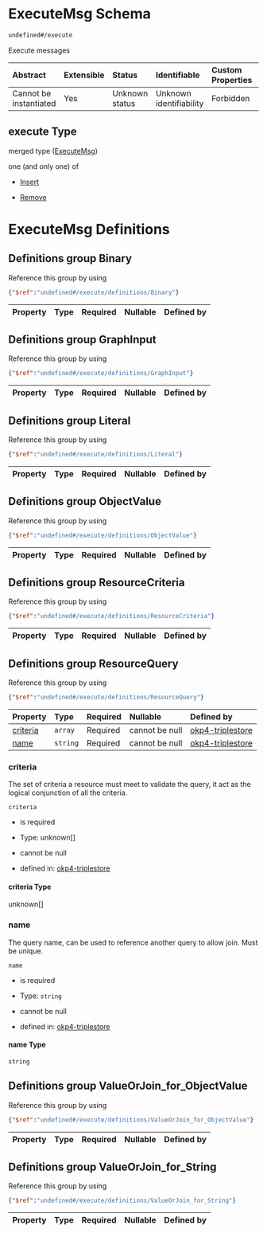 # ExecuteMsg Schema

```txt
undefined#/execute
```

Execute messages

| Abstract               | Extensible | Status         | Identifiable            | Custom Properties | Additional Properties | Access Restrictions | Defined In                                                                     |
| :--------------------- | :--------- | :------------- | :---------------------- | :---------------- | :-------------------- | :------------------ | :----------------------------------------------------------------------------- |
| Cannot be instantiated | Yes        | Unknown status | Unknown identifiability | Forbidden         | Allowed               | none                | [okp4-triplestore.json\*](schema/okp4-triplestore.json "open original schema") |

## execute Type

merged type ([ExecuteMsg](okp4-triplestore-executemsg.md))

one (and only one) of

*   [Insert](okp4-triplestore-executemsg-oneof-insert.md "check type definition")

*   [Remove](okp4-triplestore-executemsg-oneof-remove.md "check type definition")

# ExecuteMsg Definitions

## Definitions group Binary

Reference this group by using

```json
{"$ref":"undefined#/execute/definitions/Binary"}
```

| Property | Type | Required | Nullable | Defined by |
| :------- | :--- | :------- | :------- | :--------- |

## Definitions group GraphInput

Reference this group by using

```json
{"$ref":"undefined#/execute/definitions/GraphInput"}
```

| Property | Type | Required | Nullable | Defined by |
| :------- | :--- | :------- | :------- | :--------- |

## Definitions group Literal

Reference this group by using

```json
{"$ref":"undefined#/execute/definitions/Literal"}
```

| Property | Type | Required | Nullable | Defined by |
| :------- | :--- | :------- | :------- | :--------- |

## Definitions group ObjectValue

Reference this group by using

```json
{"$ref":"undefined#/execute/definitions/ObjectValue"}
```

| Property | Type | Required | Nullable | Defined by |
| :------- | :--- | :------- | :------- | :--------- |

## Definitions group ResourceCriteria

Reference this group by using

```json
{"$ref":"undefined#/execute/definitions/ResourceCriteria"}
```

| Property | Type | Required | Nullable | Defined by |
| :------- | :--- | :------- | :------- | :--------- |

## Definitions group ResourceQuery

Reference this group by using

```json
{"$ref":"undefined#/execute/definitions/ResourceQuery"}
```

| Property              | Type     | Required | Nullable       | Defined by                                                                                                                                                          |
| :-------------------- | :------- | :------- | :------------- | :------------------------------------------------------------------------------------------------------------------------------------------------------------------ |
| [criteria](#criteria) | `array`  | Required | cannot be null | [okp4-triplestore](okp4-triplestore-executemsg-definitions-resourcequery-properties-criteria.md "undefined#/execute/definitions/ResourceQuery/properties/criteria") |
| [name](#name)         | `string` | Required | cannot be null | [okp4-triplestore](okp4-triplestore-executemsg-definitions-resourcequery-properties-name.md "undefined#/execute/definitions/ResourceQuery/properties/name")         |

### criteria

The set of criteria a resource must meet to validate the query, it act as the logical conjunction of all the criteria.

`criteria`

*   is required

*   Type: unknown\[]

*   cannot be null

*   defined in: [okp4-triplestore](okp4-triplestore-executemsg-definitions-resourcequery-properties-criteria.md "undefined#/execute/definitions/ResourceQuery/properties/criteria")

#### criteria Type

unknown\[]

### name

The query name, can be used to reference another query to allow join. Must be unique.

`name`

*   is required

*   Type: `string`

*   cannot be null

*   defined in: [okp4-triplestore](okp4-triplestore-executemsg-definitions-resourcequery-properties-name.md "undefined#/execute/definitions/ResourceQuery/properties/name")

#### name Type

`string`

## Definitions group ValueOrJoin\_for\_ObjectValue

Reference this group by using

```json
{"$ref":"undefined#/execute/definitions/ValueOrJoin_for_ObjectValue"}
```

| Property | Type | Required | Nullable | Defined by |
| :------- | :--- | :------- | :------- | :--------- |

## Definitions group ValueOrJoin\_for\_String

Reference this group by using

```json
{"$ref":"undefined#/execute/definitions/ValueOrJoin_for_String"}
```

| Property | Type | Required | Nullable | Defined by |
| :------- | :--- | :------- | :------- | :--------- |
